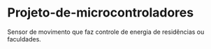 # Projeto-de-microcontroladores
Sensor de movimento que faz controle de energia de residências ou faculdades.
